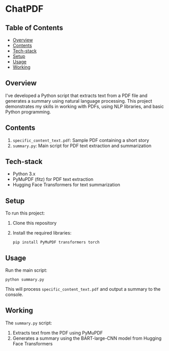 # ChatPDF

## Table of Contents

- [Overview](#overview)
- [Contents](#contents)
- [Tech-stack](#tech-stack)
- [Setup](#setup)
- [Usage](#usage)
- [Working](#working)

## Overview

I've developed a Python script that extracts text from a PDF file and generates a summary using natural language processing. This project demonstrates my skills in working with PDFs, using NLP libraries, and basic Python programming.

## Contents

1. `specific_content_text.pdf`: Sample PDF containing a short story
2. `summary.py`: Main script for PDF text extraction and summarization

## Tech-stack

- Python 3.x
- PyMuPDF (fitz) for PDF text extraction
- Hugging Face Transformers for text summarization

## Setup

To run this project:

1. Clone this repository
2. Install the required libraries:
   
   ```
   pip install PyMuPDF transformers torch
   ```

## Usage

Run the main script:

```
python summary.py
```

This will process `specific_content_text.pdf` and output a summary to the console.

## Working

The `summary.py` script:
1. Extracts text from the PDF using PyMuPDF
2. Generates a summary using the BART-large-CNN model from Hugging Face Transformers
